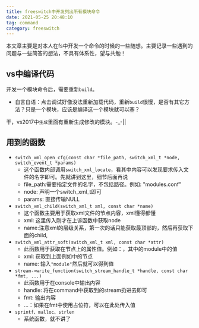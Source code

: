 ```yaml
---
title: freeswitch中开发列出所有模块命令
date: 2021-05-25 20:48:10
tag: command
category: freeswitch
---
```


本文章主要是对本人在fs中开发一个命令的时候的一些随想。主要记录一些遇到的问题与一些简答的想法，不具有体系性，望与共勉！

## vs中编译代码

开发一个模块命令后，需要重新`build`。

+ 自言自语：点击调试好像没法重新加载代码，重新`build`很慢，是否有其它方法？只是一个模块，应该是编译这一个模块就可以塞？

干，vs2017中`生成`里面有重新生成修改的模块。-_-||

## 用到的函数

+ `switch_xml_open_cfg(const char *file_path, switch_xml_t *node, switch_event_t *params)`
  + 这个函数内部调用`switch_xml_locate`，看其中内容可以发现要求传入文件的名字即可。先就讲到这里，细节后面再说
  + file_path:需要指定文件的名字，不包括路径。例如: "modules.conf"
  + node: 声明一个switch_xml_t即可
  + params: 直接传输NULL
+ `switch_xml_child(switch_xml_t xml, const char *name)`
  + 这个函数主要用于获取xml文件的节点内容，xml懂得都懂
  + xml: 这里传入刚才在上诉函数中获取node
  + name:注意xml的层级关系，第一次的话只能获取最顶部的，然后再获取下面的child,
+ `switch_xml_attr_soft(switch_xml_t xml, const char *attr)`
  + 此函数用于获取在节点上的属性值。例如：<load module="mod_syslog"/>，其中的module中的值
  + xml: 获取到上面例如中的节点
  + name: 输入`"module"`然后就可以得到值
+ `stream->write_function(switch_stream_handle_t *handle, const char *fmt, ...)`
  + 此函数用于在console中输出内容
  + handle: 将在command中获取到的stream扔进去即可
  + fmt: 输出内容
  + ...：如果在fmt中使用占位符，可以在此处传入值
+ `sprintf、malloc、strlen`
  + 系统函数，就不讲了